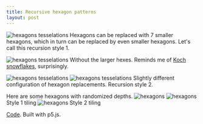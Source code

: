 ```yaml
---
title: Recursive hexagon patterns
layout: post
---
```

![hexagons tesselations](http://i.imgur.com/UGEUJQW.png)
Hexagons can be replaced with 7 smaller hexagons, which in turn can be replaced by even smaller hexagons. Let's call this recursion style 1.

![hexagons tesselations](http://i.imgur.com/paWQIxO.png)
Without the larger hexes. Reminds me of [Koch snowflakes](https://www.wikiwand.com/en/Koch_snowflake), surprisingly.

![hexagons tesselations](http://i.imgur.com/SxzgN2e.png)
![hexagons tesselations](http://i.imgur.com/gq3CzJi.png)
Slightly different configuration of hexagon replacements. Recursion style 2.

Here are some hexagons with randomized depths.
![hexagons](http://i.imgur.com/4R6knOD.png)
![hexagons](http://i.imgur.com/dUsqUnR.png)
Style 1 tiling
![hexagons](http://i.imgur.com/zIMWFC4.png)
Style 2 tiling

[Code](https://github.com/piratefsh/p5js-art/tree/recursive-hex). Built with p5.js.